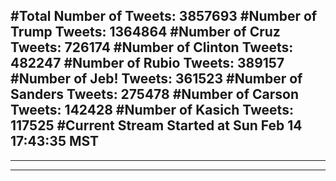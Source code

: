 #Total Number of Tweets: 3857693 
#Number of Trump Tweets: 1364864
#Number of Cruz Tweets: 726174
#Number of Clinton Tweets: 482247
#Number of Rubio Tweets: 389157
#Number of Jeb! Tweets: 361523
#Number of Sanders Tweets: 275478
#Number of Carson Tweets: 142428
#Number of Kasich Tweets: 117525
#Current Stream Started at Sun Feb 14 17:43:35 MST
---
---
---
